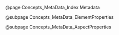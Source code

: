@page Concepts_MetaData_Index Metadata

@subpage Concepts_MetaData_ElementProperties

@subpage Concepts_MetaData_AspectProperties
